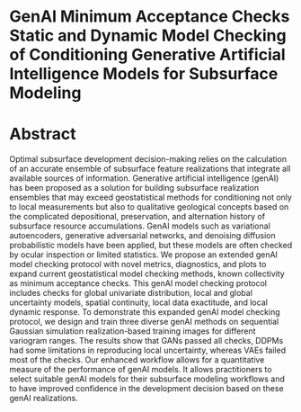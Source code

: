 # GenAI Minimum Acceptance Checks Static and Dynamic Model Checking of Conditioning Generative Artificial Intelligence Models for Subsurface Modeling

# Abstract
Optimal subsurface development decision-making relies on the calculation of an accurate ensemble of subsurface feature realizations that integrate all available sources of information. Generative artificial intelligence (genAI) has been proposed as a solution for building subsurface realization ensembles that may exceed geostatistical methods for conditioning not only to local measurements but also to qualitative geological concepts based on the complicated depositional, preservation, and alternation history of subsurface resource accumulations. GenAI models such as variational autoencoders, generative adversarial networks, and denoising diffusion probabilistic models have been applied, but these models are often checked by ocular inspection or limited statistics. We propose an extended genAI model checking protocol with novel metrics, diagnostics, and plots to expand current geostatistical model checking methods, known collectivity as minimum acceptance checks. This genAI model checking protocol includes checks for global univariate distribution, local and global uncertainty models, spatial continuity, local data exactitude, and local dynamic response. To demonstrate this expanded genAI model checking protocol, we design and train three diverse genAI methods on sequential Gaussian simulation realization-based training images for different variogram ranges. The results show that GANs passed all checks, DDPMs had some limitations in reproducing local uncertainty, whereas VAEs failed most of the checks. Our enhanced workflow allows for a quantitative measure of the performance of genAI models. It allows practitioners to select suitable genAI models for their subsurface modeling workflows and to have improved confidence in the development decision based on these genAI realizations. 
